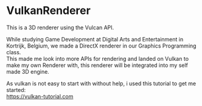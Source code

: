 # VulkanRenderer
This is a 3D renderer using the Vulcan API.  
  
While studying Game Development at Digital Arts and Entertainment in Kortrijk, Belgium, we made a DirectX renderer in our Graphics Programming class.  
This made me look into more APIs for rendering and landed on Vulkan to make my own Renderer with, this renderer will be integrated into my self made 3D engine.  


As vulkan is not easy to start with without help, i used this tutorial to get me started:  
https://vulkan-tutorial.com

